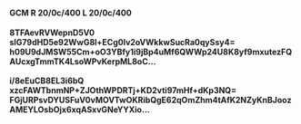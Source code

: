 #### GCM R 20/0c/400 L 20/0c/400
**8TFAevRVWepnD5V0**<br/>**sIG79dHD5e92WwG8l+ECg0lv2oVWkkwSucRa0qySsy4=**<br/>**h09U9dJMSW55Cm+oO3YBfy1i9jBp4uMf6QWWp24U8K8yf9mxutezFQAUcxgTmmTK4LsoWPvKerpML8oC...**<br/><br/>
**i/8eEuCB8EL3i6bQ**<br/>**xzcFAWTbnmNP+ZJOthWPDRTj+KD2vti97mHf+dKp3NQ=**<br/>**FGjURPsvDYUSFuV0vMOVTwOKRibQgE62qOmZhm4tAfK2NZyKnBJoozAMEYLOsbOjx6xqASxvGNeYYXio...**